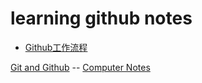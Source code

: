 # learning github notes

- [Github工作流程](github_work_process.md)

[Git and Github](../git_and_github.md) -- [Computer Notes](../../computer_notes.md)
